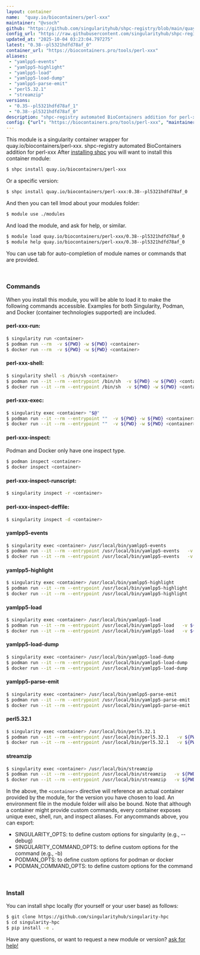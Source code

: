 ```yaml
---
layout: container
name:  "quay.io/biocontainers/perl-xxx"
maintainer: "@vsoch"
github: "https://github.com/singularityhub/shpc-registry/blob/main/quay.io/biocontainers/perl-xxx/container.yaml"
config_url: "https://raw.githubusercontent.com/singularityhub/shpc-registry/main/quay.io/biocontainers/perl-xxx/container.yaml"
updated_at: "2025-10-04 03:23:04.797275"
latest: "0.38--pl5321hdfd78af_0"
container_url: "https://biocontainers.pro/tools/perl-xxx"
aliases:
 - "yamlpp5-events"
 - "yamlpp5-highlight"
 - "yamlpp5-load"
 - "yamlpp5-load-dump"
 - "yamlpp5-parse-emit"
 - "perl5.32.1"
 - "streamzip"
versions:
 - "0.35--pl5321hdfd78af_1"
 - "0.38--pl5321hdfd78af_0"
description: "shpc-registry automated BioContainers addition for perl-xxx"
config: {"url": "https://biocontainers.pro/tools/perl-xxx", "maintainer": "@vsoch", "description": "shpc-registry automated BioContainers addition for perl-xxx", "latest": {"0.38--pl5321hdfd78af_0": "sha256:004875d85de476e48e164accc84238649eea423d8b5fc342cff63d574dde5ebd"}, "tags": {"0.35--pl5321hdfd78af_1": "sha256:2b4ad8cd1c713d4cc8b1a7dfb5d8a9c09904552565e954fa139ebe1cc5771e91", "0.38--pl5321hdfd78af_0": "sha256:004875d85de476e48e164accc84238649eea423d8b5fc342cff63d574dde5ebd"}, "docker": "quay.io/biocontainers/perl-xxx", "aliases": {"yamlpp5-events": "/usr/local/bin/yamlpp5-events", "yamlpp5-highlight": "/usr/local/bin/yamlpp5-highlight", "yamlpp5-load": "/usr/local/bin/yamlpp5-load", "yamlpp5-load-dump": "/usr/local/bin/yamlpp5-load-dump", "yamlpp5-parse-emit": "/usr/local/bin/yamlpp5-parse-emit", "perl5.32.1": "/usr/local/bin/perl5.32.1", "streamzip": "/usr/local/bin/streamzip"}}
---
```


This module is a singularity container wrapper for quay.io/biocontainers/perl-xxx.
shpc-registry automated BioContainers addition for perl-xxx
After [installing shpc](#install) you will want to install this container module:


```bash
$ shpc install quay.io/biocontainers/perl-xxx
```

Or a specific version:

```bash
$ shpc install quay.io/biocontainers/perl-xxx:0.38--pl5321hdfd78af_0
```

And then you can tell lmod about your modules folder:

```bash
$ module use ./modules
```

And load the module, and ask for help, or similar.

```bash
$ module load quay.io/biocontainers/perl-xxx/0.38--pl5321hdfd78af_0
$ module help quay.io/biocontainers/perl-xxx/0.38--pl5321hdfd78af_0
```

You can use tab for auto-completion of module names or commands that are provided.

<br>

### Commands

When you install this module, you will be able to load it to make the following commands accessible.
Examples for both Singularity, Podman, and Docker (container technologies supported) are included.

#### perl-xxx-run:

```bash
$ singularity run <container>
$ podman run --rm  -v ${PWD} -w ${PWD} <container>
$ docker run --rm  -v ${PWD} -w ${PWD} <container>
```

#### perl-xxx-shell:

```bash
$ singularity shell -s /bin/sh <container>
$ podman run --it --rm --entrypoint /bin/sh  -v ${PWD} -w ${PWD} <container>
$ docker run --it --rm --entrypoint /bin/sh  -v ${PWD} -w ${PWD} <container>
```

#### perl-xxx-exec:

```bash
$ singularity exec <container> "$@"
$ podman run --it --rm --entrypoint ""  -v ${PWD} -w ${PWD} <container> "$@"
$ docker run --it --rm --entrypoint ""  -v ${PWD} -w ${PWD} <container> "$@"
```

#### perl-xxx-inspect:

Podman and Docker only have one inspect type.

```bash
$ podman inspect <container>
$ docker inspect <container>
```

#### perl-xxx-inspect-runscript:

```bash
$ singularity inspect -r <container>
```

#### perl-xxx-inspect-deffile:

```bash
$ singularity inspect -d <container>
```


#### yamlpp5-events

```bash
$ singularity exec <container> /usr/local/bin/yamlpp5-events
$ podman run --it --rm --entrypoint /usr/local/bin/yamlpp5-events   -v ${PWD} -w ${PWD} <container> -c " $@"
$ docker run --it --rm --entrypoint /usr/local/bin/yamlpp5-events   -v ${PWD} -w ${PWD} <container> -c " $@"
```


#### yamlpp5-highlight

```bash
$ singularity exec <container> /usr/local/bin/yamlpp5-highlight
$ podman run --it --rm --entrypoint /usr/local/bin/yamlpp5-highlight   -v ${PWD} -w ${PWD} <container> -c " $@"
$ docker run --it --rm --entrypoint /usr/local/bin/yamlpp5-highlight   -v ${PWD} -w ${PWD} <container> -c " $@"
```


#### yamlpp5-load

```bash
$ singularity exec <container> /usr/local/bin/yamlpp5-load
$ podman run --it --rm --entrypoint /usr/local/bin/yamlpp5-load   -v ${PWD} -w ${PWD} <container> -c " $@"
$ docker run --it --rm --entrypoint /usr/local/bin/yamlpp5-load   -v ${PWD} -w ${PWD} <container> -c " $@"
```


#### yamlpp5-load-dump

```bash
$ singularity exec <container> /usr/local/bin/yamlpp5-load-dump
$ podman run --it --rm --entrypoint /usr/local/bin/yamlpp5-load-dump   -v ${PWD} -w ${PWD} <container> -c " $@"
$ docker run --it --rm --entrypoint /usr/local/bin/yamlpp5-load-dump   -v ${PWD} -w ${PWD} <container> -c " $@"
```


#### yamlpp5-parse-emit

```bash
$ singularity exec <container> /usr/local/bin/yamlpp5-parse-emit
$ podman run --it --rm --entrypoint /usr/local/bin/yamlpp5-parse-emit   -v ${PWD} -w ${PWD} <container> -c " $@"
$ docker run --it --rm --entrypoint /usr/local/bin/yamlpp5-parse-emit   -v ${PWD} -w ${PWD} <container> -c " $@"
```


#### perl5.32.1

```bash
$ singularity exec <container> /usr/local/bin/perl5.32.1
$ podman run --it --rm --entrypoint /usr/local/bin/perl5.32.1   -v ${PWD} -w ${PWD} <container> -c " $@"
$ docker run --it --rm --entrypoint /usr/local/bin/perl5.32.1   -v ${PWD} -w ${PWD} <container> -c " $@"
```


#### streamzip

```bash
$ singularity exec <container> /usr/local/bin/streamzip
$ podman run --it --rm --entrypoint /usr/local/bin/streamzip   -v ${PWD} -w ${PWD} <container> -c " $@"
$ docker run --it --rm --entrypoint /usr/local/bin/streamzip   -v ${PWD} -w ${PWD} <container> -c " $@"
```



In the above, the `<container>` directive will reference an actual container provided
by the module, for the version you have chosen to load. An environment file in the
module folder will also be bound. Note that although a container
might provide custom commands, every container exposes unique exec, shell, run, and
inspect aliases. For anycommands above, you can export:

 - SINGULARITY_OPTS: to define custom options for singularity (e.g., --debug)
 - SINGULARITY_COMMAND_OPTS: to define custom options for the command (e.g., -b)
 - PODMAN_OPTS: to define custom options for podman or docker
 - PODMAN_COMMAND_OPTS: to define custom options for the command

<br>

### Install

You can install shpc locally (for yourself or your user base) as follows:

```bash
$ git clone https://github.com/singularityhub/singularity-hpc
$ cd singularity-hpc
$ pip install -e .
```

Have any questions, or want to request a new module or version? [ask for help!](https://github.com/singularityhub/singularity-hpc/issues)